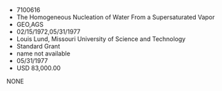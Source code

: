 * 7100616
* The Homogeneous Nucleation of Water From a Supersaturated   Vapor
* GEO,AGS
* 02/15/1972,05/31/1977
* Louis Lund, Missouri University of Science and Technology
* Standard Grant
*   name not available
* 05/31/1977
* USD 83,000.00

NONE